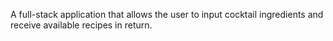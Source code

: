A full-stack application that allows the user to input cocktail ingredients and receive available recipes in return. 
